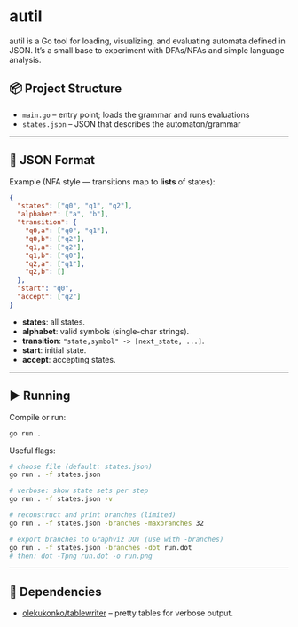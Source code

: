 # autil

autil is a Go tool for loading, visualizing, and evaluating automata defined in JSON.
It’s a small base to experiment with DFAs/NFAs and simple language analysis.

## 📦 Project Structure

* `main.go` – entry point; loads the grammar and runs evaluations
* `states.json` – JSON that describes the automaton/grammar

---

## 📄 JSON Format

Example (NFA style — transitions map to **lists** of states):

```json
{
  "states": ["q0", "q1", "q2"],
  "alphabet": ["a", "b"],
  "transition": {
    "q0,a": ["q0", "q1"],
    "q0,b": ["q2"],
    "q1,a": ["q2"],
    "q1,b": ["q0"],
    "q2,a": ["q1"],
    "q2,b": []
  },
  "start": "q0",
  "accept": ["q2"]
}
```

* **states**: all states.
* **alphabet**: valid symbols (single-char strings).
* **transition**: `"state,symbol" -> [next_state, ...]`.
* **start**: initial state.
* **accept**: accepting states.

---

## ▶️ Running

Compile or run:

```bash
go run .
```

Useful flags:

```bash
# choose file (default: states.json)
go run . -f states.json

# verbose: show state sets per step
go run . -f states.json -v

# reconstruct and print branches (limited)
go run . -f states.json -branches -maxbranches 32

# export branches to Graphviz DOT (use with -branches)
go run . -f states.json -branches -dot run.dot
# then: dot -Tpng run.dot -o run.png
```

---

## 🔧 Dependencies

* [olekukonko/tablewriter](https://github.com/olekukonko/tablewriter) – pretty tables for verbose output.
